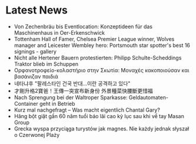 # Latest News
-  Von Zechenbräu bis Eventlocation: Konzeptideen für das Maschinenhaus in Oer-Erkenschwick
-  Tottenham Hall of Famer, Chelsea Premier League winner, Wolves manager and Leicester Wembley hero: Portsmouth star spotter's best 16 signings - gallery
-  Nicht alle Hertener Bauern protestierten: Philipp Schulte-Scheddings Traktor blieb im Schuppen
-  Ορφανοτροφείο-κολαστήριο στην Σκωτία: Μοναχές κακοποιούσαν και βασάνιζαν παιδιά
-  네타냐후 "팔레스타인 건국 반대…이란 공격하고 있다"
-  才剛升格2寶爸！王傳一突宣布新身份 外景種菜快腰斷更惜福
-  Nach Sprengung bei der Waltroper Sparkasse: Geldautomaten-Container geht in Betrieb
-  Kurz mal nachgefragt – Was macht eigentlich Chantal Gary?
-  Hãng bột giặt gần 60 năm tuổi báo lãi cao kỷ lục sau khi về tay Masan Group
-  Grecka wyspa przyciąga turystów jak magnes. Nie każdy jednak słyszał o Czerwonej Plaży
